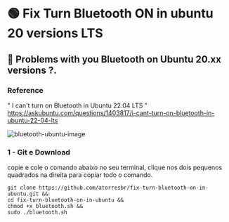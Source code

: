 # 🟢 Fix Turn Bluetooth ON in ubuntu 20 versions LTS

## 🔵 Problems with you Bluetooth on Ubuntu 20.xx versions ?. 

### Reference
" I can't turn on Bluetooth in Ubuntu 22.04 LTS " <br>
https://askubuntu.com/questions/1403817/i-cant-turn-on-bluetooth-in-ubuntu-22-04-lts


![bluetooth-ubuntu-image](https://github.com/torresdigital/fix-turn-bluetooth-on-in-ubuntu/assets/13744483/d2ca6014-8a66-42fe-be08-d62787e9415a)

### 1 - Git e Download 
 copie e cole o comando abaixo no seu terminal, clique nos dois pequenos quadrados na direita para copiar todo o comando.

```
git clone https://github.com/atorresbr/fix-turn-bluetooth-on-in-ubuntu.git &&
cd fix-turn-bluetooth-on-in-ubuntu &&
chmod +x bluetooth.sh &&
sudo ./bluetooth.sh

```


